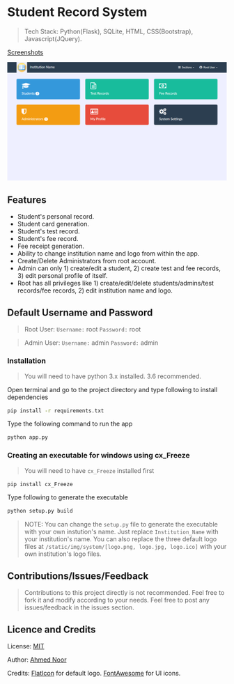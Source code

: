 # Student Record System

> Tech Stack: Python(Flask), SQLite, HTML, CSS(Bootstrap), Javascript(JQuery).

[Screenshots](https://github.com/ahmednooor/SRS/tree/master/screenshots)

![Screenshot](https://raw.githubusercontent.com/ahmednooor/SRS/master/screenshots/1.png)

## Features
* Student's personal record.
* Student card generation.
* Student's test record.
* Student's fee record.
* Fee receipt generation.
* Ability to change institution name and logo from within the app.
* Create/Delete Administrators from root account.
* Admin can only 1) create/edit a student, 2) create test and fee records, 3) edit personal profile of itself.
* Root has all privileges like 1) create/edit/delete students/admins/test records/fee records, 2) edit institution name and logo.

## Default Username and Password
> Root User:
`Username:` root
`Password:` root

> Admin User:
`Username:` admin
`Password:` admin

### Installation
> You will need to have python 3.x installed. 3.6 recommended.

Open terminal and go to the project directory and type following to install dependencies
```sh
pip install -r requirements.txt
```
Type the following command to run the app
```sh
python app.py
```

### Creating an executable for windows using cx_Freeze
> You will need to have `cx_Freeze` installed first
```sh
pip install cx_Freeze
```
Type following to generate the executable
```sh
python setup.py build
```
> NOTE: You can change the `setup.py` file to generate the executable with your own instution's name. Just replace `Institution_Name` with your institution's name.
You can also replace the three default logo files at `/static/img/system/[logo.png, logo.jpg, logo.ico]` with your own institution's logo files. 

## Contributions/Issues/Feedback
> Contributions to this project directly is not recommended. Feel free to fork it and modify according to your needs.
Feel free to post any issues/feedback in the issues section.

## Licence and Credits

License: [MIT](https://opensource.org/licenses/MIT)

Author:  [Ahmed Noor](https://github.com/ahmednooor)

Credits: [FlatIcon](http://flaticon.com/) for default logo. [FontAwesome](http://fontawesome.io/) for UI icons.
